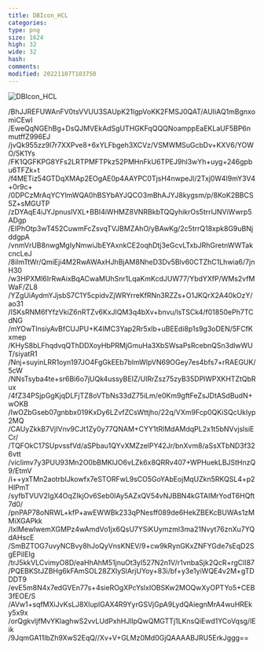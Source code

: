 ```yaml
---
title: DBIcon_HCL
categories: 
type: png
size: 1624
high: 32
wide: 32
hash: 
comments: 
modified: 20221107T103750
---
```

![DBIcon_HCL][1]

[1]: data:image/png;base64,/iVBORw0KGgoAAAANSUhEUgAAACAAAAAgCAYAAABzenr0AAAAAXNSR0IArs4c6QAA
/BhJJREFUWAnFV0tsVVUU3SAUpK21lgpVoKK2FMSJ0QAT/AUIiAQ1mBgnxomiCEwI
/EweQqNGEhBg+DsQJMVEkAdSgUTHGKFqQQQNoamppEaEKLaUF5BP6nmutffZ996EJ
/jvQk955zz9l7r7XXPve8+6xYLFbgeh3XCVz/VSMWMSuGcbDv+KXV6/YOWO/5K1Ys
/FK1QGFKPG8YFs2LRTPMFTPkz52PMHnFkU6TPEJ9hl3wYh+uyg+246gpbu6TFZk+t
/f4METiz54GTDqXMAp2EOgAE0p4AAYPC0TjsH4nwpeJl/2Txj0W4I9mY3V4+0r9c+
/0DPCzMrAqYCYlmWQA0hBSYbAYJQCO3mBhAJYJ8kygsm/p/8KoK2BBCS5Z+sMGUTP
/zDYAqE4iJYJpnuslVXL+BBI4iWHMZ8VNRBkbTQQyhikrOs5trrIJNViWwrp5ADgp
/EIPhOtp3wT452CuwmFcZsvqTVJBMZAhO/yBAwKg/2c5trrQ18xpk8G9uBNjddgpA
/vnmVrUB8nwgMgIyNmwiJbEYAxnkCE2oqhDtj3eGcvLTxbJRhGretnWWTakcncLeJ
/8ilmTtWr/QmiEji4M2RwAWAxHJhBjAM8NheD3Dv5Blv60CTZhC1Lhwia6/7jnH30
/w3HPXMl6IrRwAixBqACwaMUhSnr1LqaKmKcdJUW77/YbdYXfP/WMs2vfMWaF/ZL8
/YZgUiAydmYJjsbS7C1Y5cpidvZjWRYrreKfRNn3RZZs+O1JKQrX2A40kOzY/ao31
/lSKsRNM6fYfzVkiZ6nRTZv6KxJlQM3q4bXv+bnvu/lsTSCk4/f01850ePh7TCdNG
/mYOwTlnsiyAvBfCUJPU+K4IMC3Yap2Rr5xlb+uBEEdi8p1s9g3oDEN/5FCfKxmep
/KHyS8bLFhqdvqQThDDXoyHbPRMjGmuHa3XbSWsaPsRcebnQSn3dlwWUT/siyatR1
/Nnj+suyinLRR1oyn197JO4FgGkEEb7blmWlpVN69OGey7es4bfs7+rRAEGUK/5cW
/NNsTsyba4te+sr6Bi6o7jUQk4ussyBEIZ/UIRrZsz75zyB35DPlWPXKHTZtQbRux
/4fZ34PSjpGgKjqDLFjTZ8oVTbNs33dZ75iLm/e0Km9gftFeZsJDtASdBudN+wOKB
/IwOZbGseb07gnbbx019KxDy6LZvfZCsWttjho/22q/VXm9Fcp0QKiSQcUklyp2MQ
/CAUyZkkB7VjIVnv9CJt1Zy0y77QNAM+CYY1tRlMdAMdqPL2x1t5bNVvjslsiECr/
/TQFOkC17SUpvssfVd/aSPbau1QYvXMZzelPY42Jr/bnXvm8/aSsXTbND3f326vtt
/vicIimv7y3PUU93Mn2O0bBMKlJO6vLZk6x8QRRv407+WPHuekLBJStHnzQ9/EtmV
/i++yxTMn2aotrbIJkowfx7eSTORFwL9sCO5GoYAbEojMqUZkn5RKQSL4+p2HlPmT
/syfbTVUV2IgX4OqZIkjOv6Seb0IAy5AZxQV54vNJBBN4kGTAIMrYodT6HQft7d0/
/pnPAP78oNRWL+kfP+awEWWBk233qPNesff089de6HekZBEKcBUWAs1zMMiXGAPkk
/IxlMewlwemXGMPz4wAmdVo1jx6QsU7YSiKUymzml3ma21Nvyt76znXu7YQdAHscE
/SmBZTOG7uvyNCBvy8hJoQyVnsKNEV/9+cw9kRynGKxZNFYGde7sEqD2SgEPiIEIg
/trJ5kkVLCvimyO8D/eaHhAhM51jnuOt3yI527N2n1V/r1vnbaSjk2QcR+rgClI87
/PQEBKStJZBHg6kFAmSOL28ZXlySlArjUYoy+83i/bf+y3e1yiWQE4v2M+gTDDDT9
/evE5m8N4x7edGVEn77s+4sieROgXPcYslxIOBSKw2MOQwXyOPTYo5+CEB3fEOE/S
/AVw1+sqfMXiJvKsLJ8XlupIGAX4R9YyrGSVjGpA9LydQAiegnMrA4wuHREky5x9x
/orQgkvljfMvYKlaghwS2vvLUdPxhHJllpQwQMGTTj1LKnsQiEwd1YCoVqsg/lEik
/9JqmGA11lbZh9XwS2EqQ//Xv+V+GLMz0Md0GjQAAAABJRU5ErkJggg==
